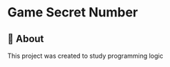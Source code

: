 <h1>Game Secret Number</h1>

<h2> 💬 About</h2>

This project was created to study programming logic
